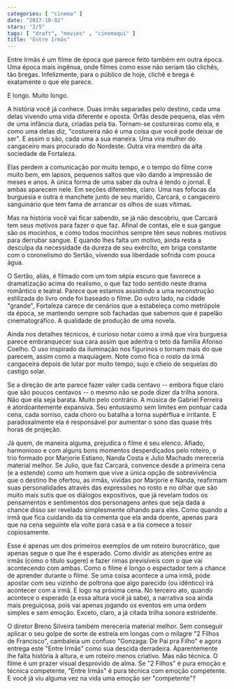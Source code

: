 ```yaml
---
categories: [ "cinema" ]
date: "2017-10-02"
stars: "2/5"
tags: [ "draft", "movies" , "cinemaqui" ]
title: "Entre Irmãs"
---
```

Entre Irmãs é um filme de época que parece feito também em outra
época. Uma época mais ingênua, onde filmes como esse não seriam
tão clichês, tão bregas. Infelizmente, para o público de hoje,
clichê e brega é exatamente o que ele parece.

E longo. Muito longo.

A história você já conhece. Duas irmãs separadas pelo destino, cada
uma delas vivendo uma vida diferente e oposta. Órfãs desde pequena,
elas vêm de uma infância dura, criadas pela tia. Tornam-se costureiras
como ela, e como uma delas diz, "costureira não é uma coisa que você
pode deixar de ser". E assim o são, cada uma a sua maneira. Uma vira
mulher do cangaceiro mais procurado do Nordeste. Outra vira membro da
alta sociedade de Fortaleza.

Elas perdem a comunicação por muito tempo, e o tempo do filme corre
muito bem, em lapsos, pequenos saltos que vão dando a impressão de
meses e anos. A única forma de uma saber da outra é lendo o jornal. E
ambas aparecem nele. Em seções diferentes, claro. Uma nas fofocas da
burguesia e outra é manchete junto de seu marido, Carcará, o cangaceiro
sanguinário que tem fama de arrancar os olhos de suas vítimas.

Mas na história você vai ficar sabendo, se já não descobriu, que
Carcará tem seus motivos para fazer o que faz. Afinal de contas, ele e
sua gangue são os mocinhos, e como todos mocinhos sempre têm seus nobres
motivos para derrubar sangue. E quando lhes falta um motivo, ainda resta a
desculpa da necessidade da dureza de seu exército, em briga constante com
o coronelismo do Sertão, vivendo sua liberdade sofrida com pouca água.

O Sertão, aliás, é filmado com um tom sépia escuro que favorece a
dramatização acima do realismo, o que faz todo sentido neste drama
romântico e teatral. Parece que estamos assistindo a uma reconstrução
estilizada do livro onde foi baseado o filme. Do outro lado, na cidade
"grande", Fortaleza carece de cenários que a estabeleça como metrópole
da época, se mantendo sempre sob fachadas que sabemos que é papelão
cinematográfico. A qualidade de produção de uma novela.

Ainda nos detalhes técnicos, é curioso notar como a irmã que vira
burguesa parece embranquecer sua cara assim que adentra o teto da
família Afonso Coelho. O uso inspirado da iluminação nos figurinos
o tornam mais do que parecem, assim como a maquiagem. Note como fica o
rosto da irmã cangaceira depois de lutar por muito tempo, sujo e cheio
de sequelas do castigo solar.

Se a direção de arte parece fazer valer cada centavo -- embora fique
claro que são poucos centavos -- o mesmo não se pode dizer da trilha
sonora. Não que ela seja barata. Muito pelo contrário. A música
de Gabriel Ferreira é atordoantemente expansiva. Seu entusiasmo sem
limites em pontuar cada cena, cada sorriso, cada choro ou batalha a
torna supérflua e irritante. E paradoxalmente ela é responsável por
aumentar o sono das quase três horas de projeção.

Já quem, de maneira alguma, prejudica o filme é seu elenco. Afiado,
harmonioso e com alguns bons momentos desperdiçados pelo roteiro,
o trio formado por Marjorie Estiano, Nanda Costa e Julio Machado
mereceria material melhor. Se Julio, que faz Carcará, convence desde a
primeira cena (e a estende) como um homem que vive a única opção de
sobrevivência que o destino lhe ofertou, as irmãs, vividas por Marjorie
e Nanda, reafirmam suas personalidades através das expressões no rosto
e no olhar que são muito mais sutis que os diálogos expositivos, que já
revelam todos os pensamentos e sentimentos dos personagens antes que seja
dada a chance disso ser revelado simplesmente olhando para eles. Como
quando a irmã que fica cuidando da tia comenta que ela anda doente,
apenas para que na cena seguinte ela volte para casa e a tia comece a
tossir copiosamente.

Esse é apenas um dos primeiros exemplos de um roteiro burocrático, que
apenas segue o que lhe é esperado. Como dividir as atenções entre as
irmãs (como o título sugere) e fazer rimas previsíveis com o que vai
acontecendo com ambas. Como o filme é longo o espectador tem a chance
de aprender durante o filme. Se uma coisa acontece a uma irmã, pode
apostar com seu vizinho de poltrona que algo parecido (ou idêntico)
irá acontecer com a irmã. E logo na próxima cena. No terceiro ato,
quando acontece o esperado (a essa altura você já sabe), a narrativa
soa ainda mais preguiçosa, pois vai apenas jogando os eventos em uma
ordem simples e sem emoção. Exceto, claro, a já citada trilha sonora
estridente.

O diretor Breno Silveira também mereceria material melhor. Sem conseguir
aplicar o seu golpe de sorte de estreia em longas com o milagre "2 Filhos
de Francisco", cambaleia um confuso "Gonzaga: De Pai pra Filho" e agora
entrega este "Entre Irmãs" como sua descida derradeira. Aparentemente
lhe falta história à altura, e um roteiro menos criativo. Mas não
técnica. O filme é um prazer visual desprovido de alma. Se "2 Filhos"
é pura emoção e técnica competente, "Entre Irmãs" é pura técnica
com emoção competente. E você já viu alguma vez na vida uma emoção
ser "competente"?
